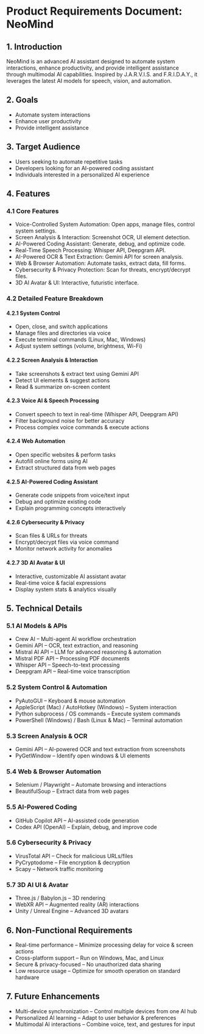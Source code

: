 # Product Requirements Document: NeoMind

## 1. Introduction

NeoMind is an advanced AI assistant designed to automate system interactions, enhance productivity, and provide intelligent assistance through multimodal AI capabilities. Inspired by J.A.R.V.I.S. and F.R.I.D.A.Y., it leverages the latest AI models for speech, vision, and automation.

## 2. Goals

*   Automate system interactions
*   Enhance user productivity
*   Provide intelligent assistance

## 3. Target Audience

*   Users seeking to automate repetitive tasks
*   Developers looking for an AI-powered coding assistant
*   Individuals interested in a personalized AI experience

## 4. Features

### 4.1 Core Features

*   Voice-Controlled System Automation: Open apps, manage files, control system settings.
*   Screen Analysis & Interaction: Screenshot OCR, UI element detection.
*   AI-Powered Coding Assistant: Generate, debug, and optimize code.
*   Real-Time Speech Processing: Whisper API, Deepgram API.
*   AI-Powered OCR & Text Extraction: Gemini API for screen analysis.
*   Web & Browser Automation: Automate tasks, extract data, fill forms.
*   Cybersecurity & Privacy Protection: Scan for threats, encrypt/decrypt files.
*   3D AI Avatar & UI: Interactive, futuristic interface.

### 4.2 Detailed Feature Breakdown

#### 4.2.1 System Control

*   Open, close, and switch applications
*   Manage files and directories via voice
*   Execute terminal commands (Linux, Mac, Windows)
*   Adjust system settings (volume, brightness, Wi-Fi)

#### 4.2.2 Screen Analysis & Interaction

*   Take screenshots & extract text using Gemini API
*   Detect UI elements & suggest actions
*   Read & summarize on-screen content

#### 4.2.3 Voice AI & Speech Processing

*   Convert speech to text in real-time (Whisper API, Deepgram API)
*   Filter background noise for better accuracy
*   Process complex voice commands & execute actions

#### 4.2.4 Web Automation

*   Open specific websites & perform tasks
*   Autofill online forms using AI
*   Extract structured data from web pages

#### 4.2.5 AI-Powered Coding Assistant

*   Generate code snippets from voice/text input
*   Debug and optimize existing code
*   Explain programming concepts interactively

#### 4.2.6 Cybersecurity & Privacy

*   Scan files & URLs for threats
*   Encrypt/decrypt files via voice command
*   Monitor network activity for anomalies

#### 4.2.7 3D AI Avatar & UI

*   Interactive, customizable AI assistant avatar
*   Real-time voice & facial expressions
*   Display system stats & analytics visually

## 5. Technical Details

### 5.1 AI Models & APIs

*   Crew AI – Multi-agent AI workflow orchestration
*   Gemini API – OCR, text extraction, and reasoning
*   Mistral AI API – LLM for advanced reasoning & automation
*   Mistral PDF API – Processing PDF documents
*   Whisper API – Speech-to-text processing
*   Deepgram API – Real-time voice transcription

### 5.2 System Control & Automation

*   PyAutoGUI – Keyboard & mouse automation
*   AppleScript (Mac) / AutoHotkey (Windows) – System interaction
*   Python subprocess / OS commands – Execute system commands
*   PowerShell (Windows) / Bash (Linux & Mac) – Terminal automation

### 5.3 Screen Analysis & OCR

*   Gemini API – AI-powered OCR and text extraction from screenshots
*   PyGetWindow – Identify open windows & UI elements

### 5.4 Web & Browser Automation

*   Selenium / Playwright – Automate browsing and interactions
*   BeautifulSoup – Extract data from web pages

### 5.5 AI-Powered Coding

*   GitHub Copilot API – AI-assisted code generation
*   Codex API (OpenAI) – Explain, debug, and improve code

### 5.6 Cybersecurity & Privacy

*   VirusTotal API – Check for malicious URLs/files
*   PyCryptodome – File encryption & decryption
*   Scapy – Network traffic monitoring

### 5.7 3D AI UI & Avatar

*   Three.js / Babylon.js – 3D rendering
*   WebXR API – Augmented reality (AR) interactions
*   Unity / Unreal Engine – Advanced 3D avatars

## 6. Non-Functional Requirements

*   Real-time performance – Minimize processing delay for voice & screen actions
*   Cross-platform support – Run on Windows, Mac, and Linux
*   Secure & privacy-focused – No unauthorized data sharing
*   Low resource usage – Optimize for smooth operation on standard hardware

## 7. Future Enhancements

*   Multi-device synchronization – Control multiple devices from one AI hub
*   Personalized AI learning – Adapt to user behavior & preferences
*   Multimodal AI interactions – Combine voice, text, and gestures for input